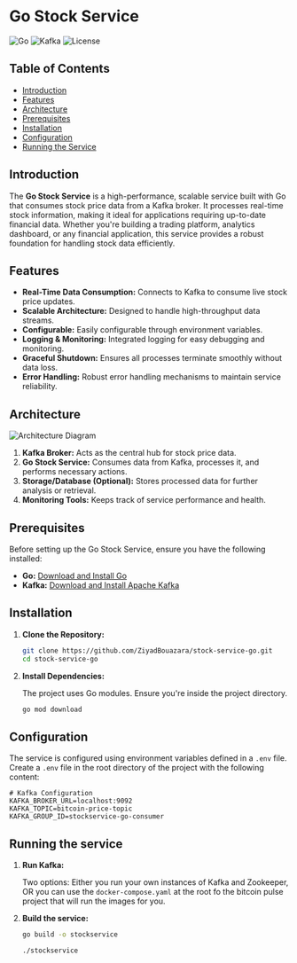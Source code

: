 # Go Stock Service

![Go](https://img.shields.io/badge/Go-1.23.2-blue.svg)
![Kafka](https://img.shields.io/badge/KafkaGo-0.4.47-blue.svg)
![License](https://img.shields.io/badge/license-MIT-green.svg)

## Table of Contents

- [Introduction](#introduction)
- [Features](#features)
- [Architecture](#architecture)
- [Prerequisites](#prerequisites)
- [Installation](#installation)
- [Configuration](#configuration)
- [Running the Service](#running-the-service)

## Introduction

The **Go Stock Service** is a high-performance, scalable service built with Go that consumes stock price data from a Kafka broker. It processes real-time stock information, making it ideal for applications requiring up-to-date financial data. Whether you're building a trading platform, analytics dashboard, or any financial application, this service provides a robust foundation for handling stock data efficiently.

## Features

- **Real-Time Data Consumption:** Connects to Kafka to consume live stock price updates.
- **Scalable Architecture:** Designed to handle high-throughput data streams.
- **Configurable:** Easily configurable through environment variables.
- **Logging & Monitoring:** Integrated logging for easy debugging and monitoring.
- **Graceful Shutdown:** Ensures all processes terminate smoothly without data loss.
- **Error Handling:** Robust error handling mechanisms to maintain service reliability.

## Architecture

![Architecture Diagram](https://via.placeholder.com/800x400?text=Architecture+Diagram)

1. **Kafka Broker:** Acts as the central hub for stock price data.
2. **Go Stock Service:** Consumes data from Kafka, processes it, and performs necessary actions.
3. **Storage/Database (Optional):** Stores processed data for further analysis or retrieval.
4. **Monitoring Tools:** Keeps track of service performance and health.

## Prerequisites

Before setting up the Go Stock Service, ensure you have the following installed:

- **Go:** [Download and Install Go](https://golang.org/dl/)
- **Kafka:** [Download and Install Apache Kafka](https://kafka.apache.org/quickstart)

## Installation

1. **Clone the Repository:**

    ```bash
    git clone https://github.com/ZiyadBouazara/stock-service-go.git
    cd stock-service-go
    ```

2. **Install Dependencies:**

   The project uses Go modules. Ensure you're inside the project directory.

    ```bash
    go mod download
    ```

## Configuration

The service is configured using environment variables defined in a `.env` file. Create a `.env` file in the root directory of the project with the following content:

```env
# Kafka Configuration
KAFKA_BROKER_URL=localhost:9092
KAFKA_TOPIC=bitcoin-price-topic
KAFKA_GROUP_ID=stockservice-go-consumer
```
## Running the service

1. **Run Kafka:**

    Two options: Either you run your own instances of Kafka and Zookeeper, OR you can use the `docker-compose.yaml` at the root fo the bitcoin pulse project that will run the images for you.


2. **Build the service:**

    ```bash
   go build -o stockservice
    ```
    ```bash
   ./stockservice
    ```
